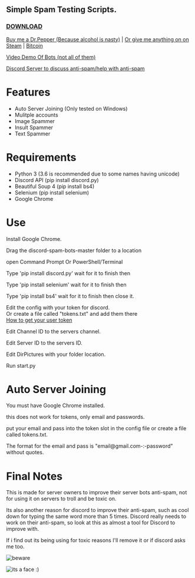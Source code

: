 ## Simple Spam Testing Scripts.
### [DOWNLOAD](https://github.com/Merubokkusu/discord-spam-bots/archive/master.zip)



[Buy me a Dr.Pepper (Because alcohol is nasty)](https://www.ko-fi.com/merubokkusu) | [Or give me anything on on Steam](https://steamcommunity.com/tradeoffer/new/?partner=94720138&token=GY23F7tU) | [Bitcoin](https://paste.safe.moe/raw/tapeniviru)

[Video Demo Of Bots (not all of them)](https://www.youtube.com/watch?v=SmusHGAIeu4)

[Discord Server to discuss anti-spam/help with anti-spam](https://discord.gg/pAGcMjz)

# Features 
- Auto Server Joining (Only tested on Windows)
- Mulitple accounts
- Image Spammer
- Insult Spammer
- Text Spammer

# Requirements 
- Python 3 (3.6 is recommended due to some names having unicode)
- Discord API (pip install discord.py)
- Beautiful Soup 4 (pip install bs4)
- Selenium (pip install selenium)
- Google Chrome

# Use
Install Google Chrome.

Drag the discord-spam-bots-master folder to a location

open Command Prompt Or PowerShell/Terminal  

Type 'pip install discord.py' wait for it to finish then

Type 'pip install selenium' wait for it to finish then

Type 'pip install bs4' wait for it to finish then close it.

Edit the config with your token for discord.  
Or create a file called "tokens.txt" and add them there  
[How to get your user token](https://github.com/Merubokkusu/discord-spam-bots/wiki/Getting-Your-User-Token)  

Edit Channel ID to the servers channel.

Edit Server ID to the servers ID.

Edit DirPictures with your folder location.

Run start.py


# Auto Server Joining
You must have Google Chrome installed.

this does not work for tokens, only email and passwords.

put your email and pass into the token slot in the config file or create a file called tokens.txt.

The format for the email and pass is "email@gmail.com-:-password" without quotes.


# Final Notes
This is made for server owners to improve their server bots anti-spam, not for using it on servers to troll and be toxic on.


Its also another reason for discord to improve their anti-spam, such as cool down for typing the same word more than 5 times.
Discord really needs to work on their anti-spam, so look at this as almost a tool for Discord to improve with.

If i find out its being using for toxic reasons I'll remove it or if discord asks me too.


![beware](https://a.safe.moe/2017C.png)


![its a face :)](http://i.imgur.com/bTMYozm.png)
